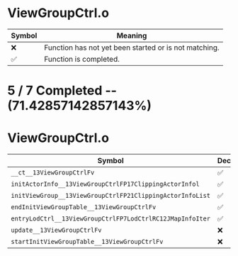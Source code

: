 # ViewGroupCtrl.o
| Symbol | Meaning 
| ------------- | ------------- 
| :x: | Function has not yet been started or is not matching. 
| :white_check_mark: | Function is completed. 


# 5 / 7 Completed -- (71.42857142857143%)
# ViewGroupCtrl.o
| Symbol | Decompiled? |
| ------------- | ------------- |
| `__ct__13ViewGroupCtrlFv` | :white_check_mark: |
| `initActorInfo__13ViewGroupCtrlFP17ClippingActorInfol` | :white_check_mark: |
| `initViewGroup__13ViewGroupCtrlFP21ClippingActorInfoList` | :white_check_mark: |
| `endInitViewGroupTable__13ViewGroupCtrlFv` | :white_check_mark: |
| `entryLodCtrl__13ViewGroupCtrlFP7LodCtrlRC12JMapInfoIter` | :white_check_mark: |
| `update__13ViewGroupCtrlFv` | :x: |
| `startInitViewGroupTable__13ViewGroupCtrlFv` | :x: |
